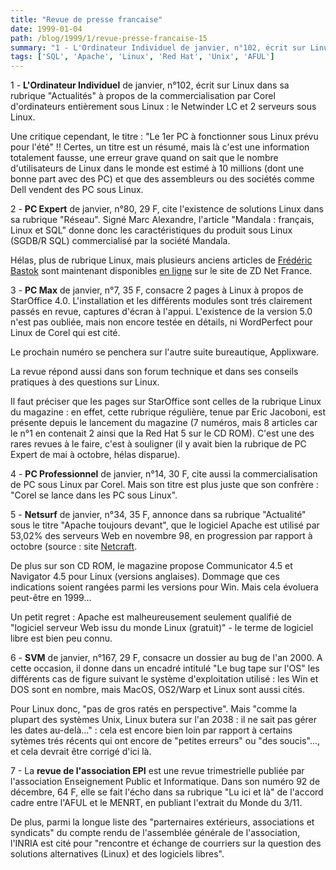 ```yaml
---
title: "Revue de presse francaise"
date: 1999-01-04
path: /blog/1999/1/revue-presse-francaise-15
summary: "1 - L'Ordinateur Individuel de janvier, n°102, écrit sur Linux dans sa rubrique \"Actualités\" à propos de la commercialisation par Corel d'ordinateurs entièrement sous Linux : le Netwinder LC et 2 serveurs sous Linux."
tags: ['SQL', 'Apache', 'Linux', 'Red Hat', 'Unix', 'AFUL']
---
```


<P>1 - <B>L'Ordinateur Individuel</B> de janvier, n°102, écrit sur Linux dans sa
rubrique "Actualités" à propos de la commercialisation par Corel
d'ordinateurs entièrement sous Linux : le Netwinder LC et 2 serveurs
sous Linux.</P>

<P>Une critique cependant, le titre : "Le 1er PC à fonctionner sous Linux
prévu pour l'été" !! Certes, un titre est un résumé, mais là c'est une
information totalement fausse, une erreur grave quand on sait que le
nombre d'utilisateurs de Linux dans le monde est estimé à 10 millions
(dont une bonne part avec des PC) et que des assembleurs ou des sociétés
comme Dell vendent des PC sous Linux.</P>

<P>2 - <B>PC Expert</B> de janvier, n°80, 29 F, cite l'existence de
solutions Linux dans sa rubrique "Réseau". Signé Marc Alexandre, l'article
"Mandala : français, Linux et SQL" donne donc les caractéristiques du
produit sous Linux (SGDB/R SQL) commercialisé par la société Mandala.</P>

<P>Hélas, plus de rubrique Linux, mais plusieurs anciens articles
de <A HREF="mailto:fbastok@linux-mandrake.com">Frédéric
Bastok</A> sont maintenant disponibles <A HREF="http://www.zdnet.fr/fr/prat/appr/linux.html">en ligne</A> sur le
site de ZD Net France.</P>

<P>3 - <B>PC Max</B> de janvier, n°7, 35 F, consacre 2 pages à Linux à propos de
StarOffice 4.0. L'installation et les différents modules sont trés
clairement passés en revue, captures d'écran à l'appui. L'existence de
la version 5.0 n'est pas oubliée, mais non encore testée en détails, ni
WordPerfect pour Linux de Corel qui est cité.</P>

<P>Le prochain numéro se penchera sur l'autre suite bureautique,
Applixware.</P>

<P>La revue répond aussi dans son forum technique et dans ses conseils
pratiques à des questions sur Linux.</P>

<P>Il faut préciser que les pages sur StarOffice sont celles de la rubrique
Linux du magazine : en effet, cette rubrique régulière, tenue par Eric
Jacoboni, est présente depuis le lancement du magazine (7 numéros, mais 8
articles car le n°1 en contenait 2 ainsi que la Red Hat 5 sur le CD ROM).
C'est une des rares revues à le faire, c'est à souligner (il y avait
bien la rubrique de PC Expert de mai à octobre, hélas disparue).</P>

<P>4 - <B>PC Professionnel</B> de janvier, n°14, 30 F, cite aussi la
commercialisation de PC sous Linux par Corel. Mais son titre est plus
juste que son confrère : "Corel se lance dans les PC sous Linux".</P>

<P>5 - <B>Netsurf</B> de janvier, n°34, 35 F, annonce dans sa rubrique
"Actualité" sous le titre "Apache toujours devant", que le
logiciel Apache est utilisé par 53,02% des serveurs Web en
novembre 98, en progression par rapport à octobre (source : site <A HREF="http://www.netcraft.com/survey/">Netcraft</A>.</P>

<P>De plus sur son CD ROM, le magazine propose Communicator 4.5 et
Navigator 4.5 pour Linux (versions anglaises). Dommage que ces
indications soient rangées parmi les versions pour Win. Mais cela
évoluera peut-être en 1999...</P>

<P>Un petit regret : Apache est malheureusement seulement qualifié de
"logiciel serveur Web issu du monde Linux (gratuit)" - le terme de
logiciel libre est bien peu connu.</P>

<P>6 - <B>SVM</B> de janvier, n°167, 29 F, consacre un dossier au bug de l'an
2000. A cette occasion, il donne dans un encadré intitulé "Le bug tape
sur l'OS" les différents cas de figure suivant le système d'exploitation
utilisé : les Win et DOS sont en nombre, mais MacOS, OS2/Warp et Linux
sont aussi cités.</P>

<P>Pour Linux donc, "pas de gros ratés en perspective". Mais "comme la
plupart des systèmes Unix, Linux butera sur l'an 2038 : il ne sait pas
gérer les dates au-delà..." : cela est encore bien loin par rapport à
certains sytèmes trés récents qui ont encore de "petites erreurs" ou
"des soucis"..., et cela devrait être corrigé d'ici là.</P>

<P>7 - La <B>revue de l'association EPI</B> est une revue trimestrielle publiée
par l'association Enseignement Public et Informatique. Dans son numéro
92 de décembre, 64 F, elle se fait l'écho dans sa rubrique "Lu ici et
là" de l'accord cadre entre l'AFUL et le MENRT, en publiant l'extrait du
Monde du 3/11.</P>

<P>De plus, parmi la longue liste des "parternaires extérieurs,
associations et syndicats" du compte rendu de l'assemblée générale de
l'association, l'INRIA est cité  pour "rencontre et échange de courriers
sur la question des solutions alternatives (Linux) et des logiciels
libres".</P>


